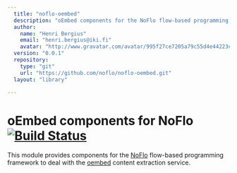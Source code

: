 ```yaml
---
  title: "noflo-oembed"
  description: "oEmbed components for the NoFlo flow-based programming environment"
  author: 
    name: "Henri Bergius"
    email: "henri.bergius@iki.fi"
    avatar: "http://www.gravatar.com/avatar/995f27ce7205a79c55d4e44223cd6de0?s=23"
  version: "0.0.1"
  repository: 
    type: "git"
    url: "https://github.com/noflo/noflo-oembed.git"
  layout: "library"

---
```

oEmbed components for NoFlo [![Build Status](https://secure.travis-ci.org/noflo/noflo-oembed.png?branch=master)](https://travis-ci.org/noflo/noflo-oembed)
=========================

This module provides components for the [NoFlo](http://noflojs.org/) flow-based programming framework to deal with the [oembed](http://oembed.com/) content extraction service.
